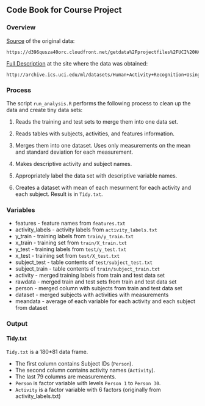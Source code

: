## Code Book for Course Project

### Overview

[Source](https://d396qusza40orc.cloudfront.net/getdata%2Fprojectfiles%2FUCI%20HAR%20Dataset.zip) of the original data:

	https://d396qusza40orc.cloudfront.net/getdata%2Fprojectfiles%2FUCI%20HAR%20Dataset.zip

[Full Description](http://archive.ics.uci.edu/ml/datasets/Human+Activity+Recognition+Using+Smartphones) at the site where the data was obtained:

	http://archive.ics.uci.edu/ml/datasets/Human+Activity+Recognition+Using+Smartphones
	
### Process

The script `run_analysis.R` performs the following process to clean up the data
and create tiny data sets:

1. Reads the training and test sets to merge them into one data set.

2. Reads tables with subjects, activities, and features information.

3. Merges them into one dataset. Uses only measurements on the mean and standard
   deviation for each measurement.

4. Makes descriptive activity and subject names.

5. Appropriately label the data set with descriptive variable names.

6. Creates a dataset with mean of each mesurment for each activity and each subject. Result is in `Tidy.txt`.

### Variables

- features - feature names from `features.txt`
- activity_labels - activity labels from `activity_labels.txt`
- y_train - training labels from `train/y_train.txt`
- x_train - training set from `train/X_train.txt`
- y_test - training labels from `test/y_test.txt`
- x_test - training set from `test/X_test.txt`
- subject_test - table contents of `test/subject_test.txt`
- subject_train - table contents of `train/subject_train.txt`
- activity - merged training labels from train and test data set
- rawdata - merged train and test sets from train and test data set
- person - merged column with subjects from train and test data set
- dataset - merged subjects with activities with measurements
- meandata - average of each variable for each activity and each subject from dataset

### Output

#### Tidy.txt

`Tidy.txt` is a 180*81 data frame.

- The first column contains Subject IDs (`Person`).
- The second column contains activity names (`Activity`).
- The last 79 columns are measurements.
- `Person` is factor variable with levels `Person 1` to `Person 30`.
- `Activity` is a factor variable with 6 factors (originally from activity_labels.txt)
